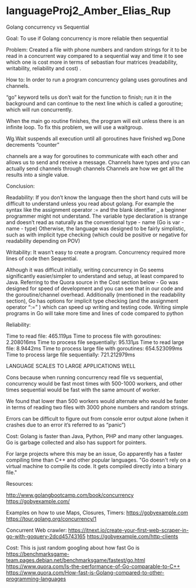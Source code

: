 # languageProj2_Amber_Elias_Rup

Golang concurrency vs Sequential


Goal:
To use if Golang concurrency is more reliable then sequential 

Problem: 
Created a file with phone numbers and random strings for it to be read in a concurrent way compared to a sequential way and time it to see which one is cost more in terms of sebastian four matrices (readability, writability, reliability and cost) .

How to: 
In order to run a program concurrency golang uses goroutines and channels.

“go” keyword tells us don’t wait for the function to finish; run it in the background and can continue to the next line which is called a goroutine; which will run concurrently. 

When the main go routine finishes, the program will exit unless there is an infinite loop. To fix this problem, we will use a waitgroup. 

Wg.Wait suspends all execution until all goroutines have finished
wg.Done decrements “counter”

channels are a way for goroutines to communicate with each other and allows us to send and receive a message. Channels have types and you can actually send channels through channels
Channels are how we get all the results into a single value.




Conclusion: 

Readability:  If you don’t know the language then the short hand cuts will be difficult to understand unless you read about golang. For example the syntax like the assignment operator := and the blank identifier _  a beginner programmer might not understand. The variable type declaration is strange and doesn’t read as naturally as the conventional type - name (Go is var - name - type)
Otherwise, the language was designed to be fairly simplistic, such as with implicit type checking (which could be positive or negative for readability depending on POV)



Writability: It wasn’t easy to create a program. Concurrency required more lines of code then Sequential. 


 Although it was difficult initially, writing concurrency in Go seems significantly easier/simpler to understand and setup, at least compared to Java.  Referring to the Quora source in the Cost section below - Go was designed for speed of development and you can see that in our code and the goroutine/channel overhead.
Additionally (mentioned in the readability section), Go has options for implicit type checking (and the assignment operator “:=” ) which can speed up writing and testing code.
Writing simple programs in Go will take more time and lines of code compared to python 

Reliability: 

Time to read file: 465.119µs 
Time to process file with goroutines: 2.208016ms 
Time to process file sequentially: 95.131µs 
Time to read large file: 8.9442ms 
Time to process large file with goroutines: 654.523099ms 
Time to process large file sequentially: 721.212979ms 

LANGUAGE SCALES TO LARGE APPLICATIONS WELL



Cons because when running concurrency read file vs sequential, concurrency would be fast most times with 500-1000 workers, and other times sequential would be fast with the same amount of worker. 

We found that lower than 500 workers would alternate who would be faster in terms of reading two files with  3000 phone numbers and random strings.    

Errors can be difficult to figure out from console error output alone (when it crashes due to an error it’s referred to as “panic”)

Cost: Golang is faster than Java, Python, PHP and many other languages. Go is garbage collected and also has support for pointers.

For large projects where this may be an issue, Go apparently has a faster compiling time than C++ and other popular languages. "Go doesn't rely on a virtual machine to compile its code. It gets compiled directly into a binary file."



Resources: 

http://www.golangbootcamp.com/book/concurrency
https://gobyexample.com/


Examples on how to use Maps, Closures, Timers:  https://gobyexample.com 
https://tour.golang.org/concurrency/1


Concurrent Web crawler:
https://itnext.io/create-your-first-web-scraper-in-go-with-goquery-2dcd45743165
https://gobyexample.com/http-clients

Cost:
This is just random googling about how fast Go is
https://benchmarksgame-team.pages.debian.net/benchmarksgame/fastest/go.html
https://www.quora.com/Is-the-performance-of-Go-comparable-to-C++
https://www.quora.com/How-fast-is-Golang-compared-to-other-programming-languages



